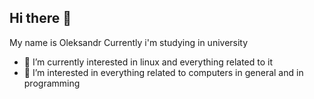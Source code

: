 ## Hi there 👋
My name is Oleksandr
Currently i'm studying in university

- 🌱 I’m currently interested in linux and everything related to it 
- 🤔 I’m interested in everything related to computers in general and in programming


<!--
**WalDemor/WalDemor** is a ✨ _special_ ✨ repository because its `README.md` (this file) appears on your GitHub profile.
- 🔭 I’m currently working on ...
- 🌱 I’m currently learning ...
- 👯 I’m looking to collaborate on ...
- 🤔 I’m looking for help with ...
- 💬 Ask me about ...
- 📫 How to reach me: ...
- 😄 Pronouns: ...
- ⚡ Fun fact: ...
Here are some ideas to get you started:


-->
